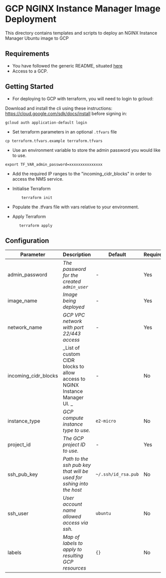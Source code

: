 # GCP NGINX Instance Manager Image Deployment

This directory contains templates and scripts to deploy an NGINX Instance Manager Ubuntu image to GCP

## Requirements

- You have followed the generic README, situated [here](../../../README.md)
- Access to a GCP.

## Getting Started

- For deploying to GCP with terraform, you will need to login to gcloud:

Download and install the cli using these instructions: https://cloud.google.com/sdk/docs/install before signing in:

```shell
gcloud auth application-default login
```

- Set terraform parameters in an optional `.tfvars` file

```shell
cp terraform.tfvars.example terraform.tfvars
```

- Use an environment variable to store the admin password you would like to use.

```
export TF_VAR_admin_password=xxxxxxxxxxxxxxx
```

- Add the required IP ranges to the "incoming_cidr_blocks" in order to access the NMS service.

- Initialise Terraform

  ```shell
      terraform init
  ```

- Populate the .tfvars file with vars relative to your environment.

- Apply Terraform

  ```shell
     terraform apply
  ```

## Configuration

| Parameter            | Description                                                                | Default             | Required |
|----------------------|----------------------------------------------------------------------------| ------------------- | -------- |
| admin_password       | _The password for the created `admin_user`_                                | -                   | Yes      |
| image_name           | _Image being deployed_                                                     | -                   | Yes      |
| network_name         | _GCP VPC network with port 22/443 access_                                  | -                   | Yes      |
| incoming_cidr_blocks | _List of custom CIDR blocks to allow access to NGINX Instance Manager UI. _| -                   | No       |
| instance_type        | _GCP compute instance type to use._                                        | `e2-micro`          | No       |
| project_id           | _The GCP project ID to use._                                               | -                   | Yes      |
| ssh_pub_key          | _Path to the ssh pub key that will be used for sshing into the host_       | `~/.ssh/id_rsa.pub` | No       |
| ssh_user             | _User account name allowed access via ssh._                                | `ubuntu`            | No       |
| labels               | _Map of labels to apply to resulting GCP resources_                        | `{}`                | No       |
